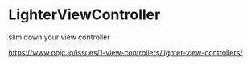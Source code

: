 # LighterViewController
slim down your view controller

<https://www.objc.io/issues/1-view-controllers/lighter-view-controllers/>






